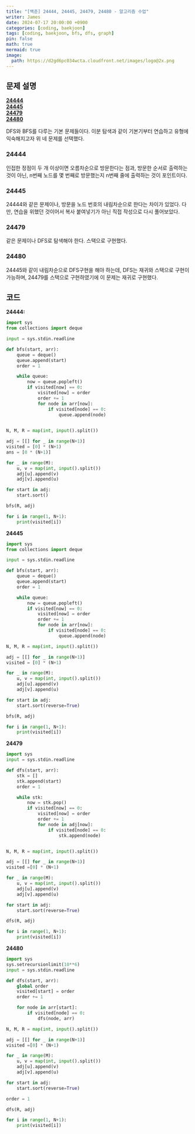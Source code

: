```yaml
---
title: "[백준] 24444, 24445, 24479, 24480 - 알고리즘 수업"
writer: James
date: 2024-07-17 20:00:00 +0900
categories: [coding, baekjoon]
tags: [coding, baekjoon, bfs, dfs, graph]
pin: false
math: true
mermaid: true
image:
  path: https://d2gd6pc034wcta.cloudfront.net/images/logo@2x.png
---
```


## 문제 설명

<b>[24444](https://www.acmicpc.net/problem/24444)</b>   
<b>[24445](https://www.acmicpc.net/problem/24445)</b>   
<b>[24479](https://www.acmicpc.net/problem/24479)</b>   
<b>[24480](https://www.acmicpc.net/problem/24480)</b>   

DFS와 BFS를 다루는 기본 문제들이다. 이분 탐색과 같이 기본기부터 연습하고 유형에 익숙해지고자 위 네 문제를 선택했다.  

### 24444 
인접한 정점이 두 개 이상이면 오름차순으로 방문한다는 점과, 방문한 순서로 출력하는 것이 아닌, n번째 노드를 몇 번째로 방문했는지 n번째 줄에 출력하는 것이 포인트이다.  

### 24445
24444와 같은 문제이나, 방문을 노드 번호의 내림차순으로 한다는 차이가 있었다. 다만, 연습을 위했던 것이어서 복사 붙여넣기가 아닌 직접 작성으로 다시 풀어보았다.  

### 24479
같은 문제이나 DFS로 탐색해야 한다. 스택으로 구현했다.  

### 24480  
24445와 같이 내림차순으로 DFS구현을 해야 하는데, DFS는 재귀와 스택으로 구현이 가능하며, 24479를 스택으로 구현하였기에 이 문제는 재귀로 구현했다.  

## 코드 

**24444:**  
```python
import sys
from collections import deque

input = sys.stdin.readline

def bfs(start, arr):
    queue = deque()
    queue.append(start)
    order = 1

    while queue:
        now = queue.popleft()
        if visited[now] == 0:
            visited[now] = order
            order += 1
            for node in arr[now]:
                if visited[node] == 0:
                    queue.append(node)
            

N, M, R = map(int, input().split())

adj = [[] for _ in range(N+1)]
visited = [0] * (N+1)
ans = [0 * (N+1)]

for _ in range(M):
    u, v = map(int, input().split())
    adj[u].append(v)
    adj[v].append(u)

for start in adj:
    start.sort()

bfs(R, adj)

for i in range(1, N+1):
    print(visited[i])
```

**24445**  
```python
import sys
from collections import deque

input = sys.stdin.readline

def bfs(start, arr):
    queue = deque()
    queue.append(start)
    order = 1

    while queue:
        now = queue.popleft()
        if visited[now] == 0:
            visited[now] = order
            order += 1 
            for node in arr[now]:
                if visited[node] == 0:
                    queue.append(node)

N, M, R = map(int, input().split())

adj = [[] for _ in range(N+1)]
visited = [0] * (N+1)

for _ in range(M):
    u, v = map(int, input().split())
    adj[u].append(v)
    adj[v].append(u)

for start in adj:
    start.sort(reverse=True)

bfs(R, adj)

for i in range(1, N+1):
    print(visited[i])
```

**24479**   
```python
import sys
input = sys.stdin.readline

def dfs(start, arr):
    stk = []
    stk.append(start)
    order = 1

    while stk:
        now = stk.pop()
        if visited[now] == 0:
            visited[now] = order
            order += 1 
            for node in adj[now]:
                if visited[node] == 0:
                    stk.append(node)


N, M, R = map(int, input().split())

adj = [[] for _ in range(N+1)]
visited =[0] * (N+1)

for _ in range(M):
    u, v = map(int, input().split())
    adj[u].append(v)
    adj[v].append(u)

for start in adj:
    start.sort(reverse=True)

dfs(R, adj)

for i in range(1, N+1):
    print(visited[i])
```

**24480**  
```python
import sys
sys.setrecursionlimit(10**6)
input = sys.stdin.readline

def dfs(start, arr):
    global order
    visited[start] = order
    order += 1

    for node in arr[start]:
        if visited[node] == 0:
            dfs(node, arr)

N, M, R = map(int, input().split())

adj = [[] for _ in range(N+1)]
visited =[0] * (N+1)

for _ in range(M):
    u, v = map(int, input().split())
    adj[u].append(v)
    adj[v].append(u)

for start in adj:
    start.sort(reverse=True)

order = 1 

dfs(R, adj)

for i in range(1, N+1):
    print(visited[i])
```